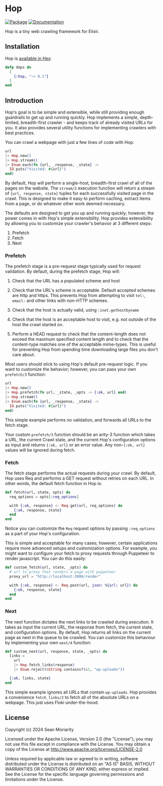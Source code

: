# Hop

[![Package](https://img.shields.io/badge/-Package-important)](https://hex.pm/packages/hop) [![Documentation](https://img.shields.io/badge/-Documentation-blueviolet)](https://hexdocs.pm/hop)

Hop is a tiny web crawling framework for Elixir.

## Installation

Hop is [available in Hex](https://hex.pm/packages/hop):

```elixir
defp deps do
  [
    {:hop, "~> 0.1"}
  ]
end
```

## Introduction

Hop's goal is to be simple and extensible, while still providing enough guardrails to get up and running quickly. Hop implements a simple, depth-limited, breadth-first crawler - and keeps track of already visited URLs for you. It also provides several utility functions for implementing crawlers with best practices.

You can crawl a webpage with just a few lines of code with Hop:

```elixir
url
|> Hop.new()
|> Hop.stream()
|> Enum.each(fn {url, _response, _state} ->
  IO.puts("Visited: #{url}")
end)
```

By default, Hop will perform a single-host, breadth-first crawl of all of the pages on the website. The `stream/2` execution function will return a stream of `{url, response, state}` tuples for each successfully visited page in the crawl. This is designed to make it easy to perform caching, extract items from a page, or do whatever other work deemed necessary.

The defaults are designed to get you up and running quickly; however, the power comes in with Hop's simple extensibility. Hop provides extensibility by allowing you to customize your crawler's behavior at 3 different steps:

  1. Prefetch
  2. Fetch
  3. Next

### Prefetch

The prefetch stage is a pre-request stage typically used for request validation. By default, during the prefetch stage, Hop will:

  1. Check that the URL has a populated scheme and host

  2. Check that the URL's scheme is acceptable. Default accepted schemes
  are http and https. This prevents Hop from attempting to visit `tel:`,
  `email:` and other links with non-HTTP schemes.

  3. Check that the host is actually valid, using `:inet.gethostbyname`

  4. Check that the host is an acceptable host to visit, e.g. not outside of
  the host the crawl started on.

  5. Perform a HEAD request to check that the content-length does not exceed
  the maximum specified content length and to check that the content-type matches
  one of the acceptable mime-types. This is useful for preventing Hop from spending
  time downloading large files you don't care about.

Most users should stick to using Hop's default pre-request logic. If you want to customize the behavior; however, you can pass your own `prefetch/3` function:

```elixir
url
|> Hop.new()
|> Hop.prefetch(fn url, _state, _opts -> {:ok, url} end)
|> Hop.stream()
|> Enum.each(fn {url, _response, _state} ->
  IO.puts("Visited: #{url}")
end)
```

This simple example performs no validation, and forwards all URLs to the fetch stage.

Your custom `prefetch/3` function should be an arity-3 function which takes a URL, the current Crawl state, and the current Hop's configuration options as input and returns `{:ok, url}` or an error value. Any non-`{:ok, url}` values will be ignored during fetch.

### Fetch

The fetch stage performs the actual requests during your crawl. By default, Hop uses Req and performs a GET request without retries on each URL. In other words, the default fetch function in Hop is:

```elixir
def fetch(url, state, opts) do
  req_options = opts[:req_options]

  with {:ok, response} <- Req.get(url, req_options) do
    {:ok, response, state}
  end
end
```

Notice you can customize the `Req` request options by passing `:req_options` as a part of your Hop's configuration.

This is simple and acceptable for many cases; however, certain applications require more advanced setups and customization options. For example, you might want to configure your fetch to proxy requests through Puppeteer to render javascript. You can do this easily:

```elixir
def custom_fetch(url, state, _opts) do
  # url to proxy that renders a page with puppeteer
  proxy_url = "http://localhost:3000/render"

  with {:ok, response} <- Req.post(url, json: %{url: url}) do
    {:ok, response, state}
  end
end
```

### Next

The next function dictates the next links to be crawled during execution. It takes as input the current URL, the response from fetch, the current state, and configuration options. By default, Hop returns all links on the current page as next in the queue to be crawled. You can customize this behaviour by implementing your own `next/4` function:

```elixir
def custom_next(url, response, state, _opts) do
  links =
    url
    |> Hop.fetch_links(response)
    |> Enum.reject(&String.contains?(&1, "wp-uploads"))

  {:ok, links, state}
end
```

This simple example ignores all URLs that contain `wp-uploads`. Hop provides a convenience `fetch_links/2` to fetch all of the absolute URLs on a webpage. This just uses Floki under-the-hood.

## License

Copyright (c) 2024 Sean Moriarity

Licensed under the Apache License, Version 2.0 (the "License"); you may not use this file except in compliance with the License. You may obtain a copy of the License at http://www.apache.org/licenses/LICENSE-2.0

Unless required by applicable law or agreed to in writing, software distributed under the License is distributed on an "AS IS" BASIS, WITHOUT WARRANTIES OR CONDITIONS OF ANY KIND, either express or implied. See the License for the specific language governing permissions and limitations under the License.
